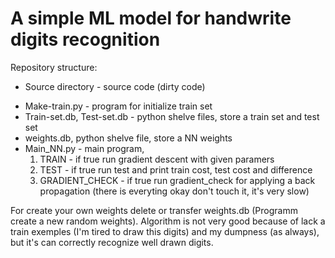 # A simple ML model for handwrite digits recognition

Repository structure:

* Source directory - source code (dirty code)

 - Make-train.py - program for initialize train set
 - Train-set.db, Test-set.db - python shelve files, store a train set and test set
 - weights.db, python shelve file, store a NN weights
 - Main_NN.py - main program,
   1. TRAIN - if true run gradient descent with given paramers
   2. TEST - if true run test and print train cost, test cost and difference
   3. GRADIENT_CHECK - if true run gradient_check for applying a back propagation (there is everyting okay don't touch it, it's very slow)

   
For create your own weights delete or transfer weights.db (Programm create a new random weights).
Algorithm is not very good because of lack a train exemples (I'm tired to draw this digits) and my dumpness (as always), but it's can correctly recognize well drawn digits.
